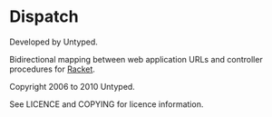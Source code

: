 Dispatch
========

Developed by Untyped.

Bidirectional mapping between web application URLs and controller procedures for [Racket][1].

Copyright 2006 to 2010 Untyped.

See LICENCE and COPYING for licence information.

[1]: http://www.racket-lang.org
